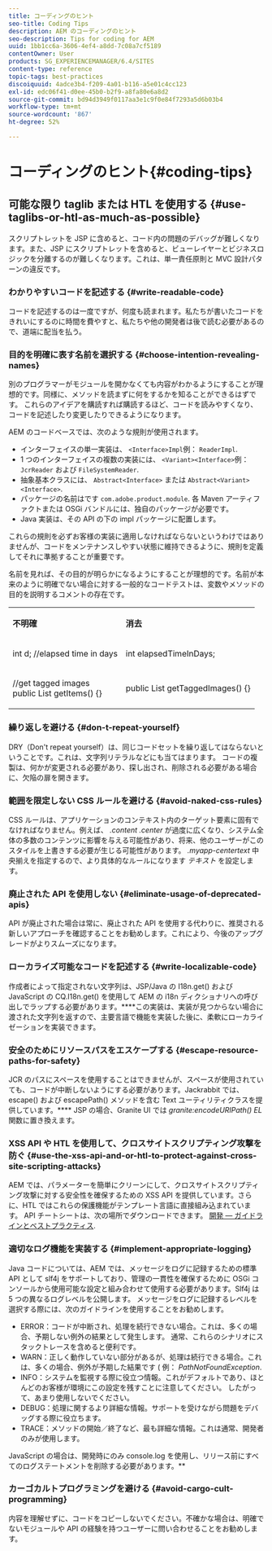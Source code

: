 ```yaml
---
title: コーディングのヒント
seo-title: Coding Tips
description: AEM のコーディングのヒント
seo-description: Tips for coding for AEM
uuid: 1bb1cc6a-3606-4ef4-a8dd-7c08a7cf5189
contentOwner: User
products: SG_EXPERIENCEMANAGER/6.4/SITES
content-type: reference
topic-tags: best-practices
discoiquuid: 4adce3b4-f209-4a01-b116-a5e01c4cc123
exl-id: edc06f41-d0ee-45b0-b2f9-a8fa80e6a8d2
source-git-commit: bd94d3949f0117aa3e1c9f0e84f7293a5d6b03b4
workflow-type: tm+mt
source-wordcount: '867'
ht-degree: 52%

---
```


# コーディングのヒント{#coding-tips}

## 可能な限り taglib または HTL を使用する {#use-taglibs-or-htl-as-much-as-possible}

スクリプトレットを JSP に含めると、コード内の問題のデバッグが難しくなります。また、JSP にスクリプトレットを含めると、ビューレイヤーとビジネスロジックを分離するのが難しくなります。これは、単一責任原則と MVC 設計パターンの違反です。

### わかりやすいコードを記述する {#write-readable-code}

コードを記述するのは一度ですが、何度も読まれます。私たちが書いたコードをきれいにするのに時間を費やすと、私たちや他の開発者は後で読む必要があるので、道端に配当を払う。

### 目的を明確に表す名前を選択する {#choose-intention-revealing-names}

別のプログラマーがモジュールを開かなくても内容がわかるようにすることが理想的です。同様に、メソッドを読まずに何をするかを知ることができるはずです。 これらのアイデアを購読すれば購読するほど、コードを読みやすくなり、コードを記述したり変更したりできるようになります。

AEM のコードベースでは、次のような規則が使用されます。


* インターフェイスの単一実装は、 `<Interface>Impl`例： `ReaderImpl`.
* 1 つのインターフェイスの複数の実装には、 `<Variant><Interface>`例： `JcrReader` および `FileSystemReader`.
* 抽象基本クラスには、 `Abstract<Interface>` または `Abstract<Variant><Interface>`.
* パッケージの名前はです `com.adobe.product.module`.  各 Maven アーティファクトまたは OSGi バンドルには、独自のパッケージが必要です。
* Java 実装は、その API の下の impl パッケージに配置します。


これらの規則を必ずお客様の実装に適用しなければならないというわけではありませんが、コードをメンテナンスしやすい状態に維持できるように、規則を定義してそれに準拠することが重要です。

名前を見れば、その目的が明らかになるようにすることが理想的です。名前が本来のように明確でない場合に対する一般的なコードテストは、変数やメソッドの目的を説明するコメントの存在です。

<table> 
 <tbody> 
  <tr> 
   <td><p><strong>不明確</strong></p> </td> 
   <td><p><strong>消去</strong></p> </td> 
  </tr> 
  <tr> 
   <td><p>int d; //elapsed time in days</p> </td> 
   <td><p>int elapsedTimeInDays;</p> </td> 
  </tr> 
  <tr> 
   <td><p>//get tagged images<br /> public List getItems() {}</p> </td> 
   <td><p>public List getTaggedImages() {}</p> </td> 
  </tr> 
 </tbody> 
</table>

### 繰り返しを避ける  {#don-t-repeat-yourself}

DRY（Don&#39;t repeat yourself）は、同じコードセットを繰り返してはならないということです。これは、文字列リテラルなどにも当てはまります。 コードの複製は、何かが変更される必要があり、探し出され、削除される必要がある場合に、欠陥の扉を開きます。

### 範囲を限定しない CSS ルールを避ける {#avoid-naked-css-rules}

CSS ルールは、アプリケーションのコンテキスト内のターゲット要素に固有でなければなりません。例えば、 *.content .center* が過度に広くなり、システム全体の多数のコンテンツに影響を与える可能性があり、将来、他のユーザーがこのスタイルを上書きする必要が生じる可能性があります。 *.myapp-centertext* 中央揃えを指定するので、より具体的なルールになります *テキスト* を設定します。

### 廃止された API を使用しない {#eliminate-usage-of-deprecated-apis}

API が廃止された場合は常に、廃止された API を使用する代わりに、推奨される新しいアプローチを確認することをお勧めします。これにより、今後のアップグレードがよりスムーズになります。

### ローカライズ可能なコードを記述する {#write-localizable-code}

作成者によって指定されない文字列は、JSP/Java の I18n.get() および JavaScript の CQ.I18n.get() を使用して AEM の i18n ディクショナリへの呼び出しでラップする必要があります。****&#x200B;この実装は、実装が見つからない場合に渡された文字列を返すので、主要言語で機能を実装した後に、柔軟にローカライゼーションを実装できます。

### 安全のためにリソースパスをエスケープする {#escape-resource-paths-for-safety}

JCR のパスにスペースを使用することはできませんが、スペースが使用されていても、コードが中断しないようにする必要があります。Jackrabbit では、escape() および escapePath() メソッドを含む Text ユーティリティクラスを提供しています。**** JSP の場合、Granite UI では *granite:encodeURIPath() EL* 関数に置き換えます。

### XSS API や HTL を使用して、クロスサイトスクリプティング攻撃を防ぐ {#use-the-xss-api-and-or-htl-to-protect-against-cross-site-scripting-attacks}

AEM では、パラメーターを簡単にクリーンにして、クロスサイトスクリプティング攻撃に対する安全性を確保するための XSS API を提供しています。さらに、HTL ではこれらの保護機能がテンプレート言語に直接組み込まれています。 API チートシートは、次の場所でダウンロードできます。 [開発 — ガイドラインとベストプラクティス](/help/sites-developing/dev-guidelines-bestpractices.md).

### 適切なログ機能を実装する {#implement-appropriate-logging}

Java コードについては、AEM では、メッセージをログに記録するための標準 API として slf4j をサポートしており、管理の一貫性を確保するために OSGi コンソールから使用可能な設定と組み合わせて使用する必要があります。Slf4j は 5 つの異なるログレベルを公開します。 メッセージをログに記録するレベルを選択する際には、次のガイドラインを使用することをお勧めします。

* ERROR：コードが中断され、処理を続行できない場合。これは、多くの場合、予期しない例外の結果として発生します。 通常、これらのシナリオにスタックトレースを含めると便利です。
* WARN：正しく動作していない部分があるが、処理は続行できる場合。これは、多くの場合、例外が予期した結果です ( 例： *PathNotFoundException*.
* INFO：システムを監視する際に役立つ情報。これがデフォルトであり、ほとんどのお客様が環境にこの設定を残すことに注意してください。 したがって、あまり使用しないでください。
* DEBUG：処理に関するより詳細な情報。サポートを受けながら問題をデバッグする際に役立ちます。
* TRACE：メソッドの開始／終了など、最も詳細な情報。これは通常、開発者のみが使用します。

JavaScript の場合は、開発時にのみ console.log を使用し、リリース前にすべてのログステートメントを削除する必要があります。**

### カーゴカルトプログラミングを避ける {#avoid-cargo-cult-programming}

内容を理解せずに、コードをコピーしないでください。不確かな場合は、明確でないモジュールや API の経験を持つユーザーに問い合わせることをお勧めします。
